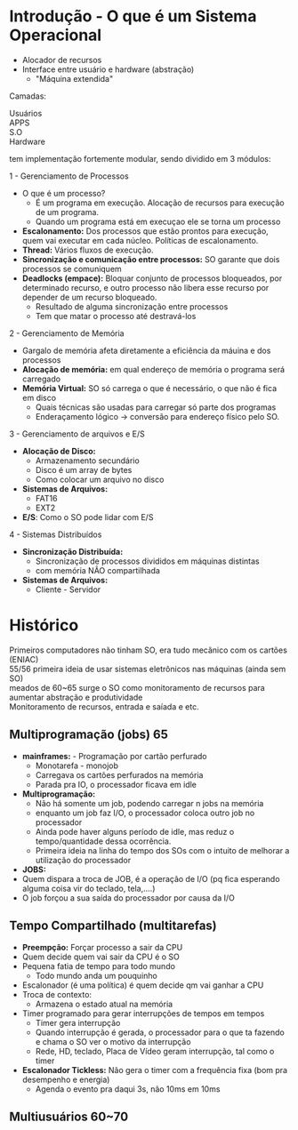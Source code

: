 # Introdução - O que é um Sistema Operacional

  - Alocador de recursos
  - Interface entre usuário e hardware (abstração)
    - "Máquina extendida"

  Camadas:
  
  Usuários\
  APPS\
  S.O\
  Hardware

  tem implementação fortemente modular, sendo dividido em 3 módulos:

  1 - Gerenciamento de Processos
    
  - O que é um processo?
    - É um programa em execução. Alocação de recursos para execução de um programa.
    - Quando um programa está em execuçao ele se torna um processo
  - **Escalonamento:** Dos processos que estão prontos para execução, quem vai executar em cada núcleo. Políticas de escalonamento.
  - **Thread:** Vários fluxos de execução.
  - **Sincronização e comunicação entre processos:** SO garante que dois processos se comuniquem
  - **Deadlocks (empace):** Bloquar conjunto de processos bloqueados, por determinado recurso, e outro processo não libera esse recurso por depender de um recurso bloqueado.
    - Resultado de alguma sincronização entre processos
    - Tem que matar o processo até destravá-los

  2 - Gerenciamento de Memória
  
  - Gargalo de memória afeta diretamente a eficiência da máuina e dos processos
  - **Alocação de memória:** em qual endereço de memória o programa será carregado
  - **Memória Virtual:** SO só carrega o que é necessário, o que não é fica em disco
    - Quais técnicas são usadas para carregar só parte dos programas
    - Enderaçamento lógico -> conversão para endereço físico pelo SO.
  
  3 - Gerenciamento de arquivos e E/S

  - **Alocação de Disco:**
    - Armazenamento secundário
    - Disco é um array de bytes
    - Como colocar um arquivo no disco
  - **Sistemas de Arquivos:**
    - FAT16
    - EXT2
  - **E/S**: Como o SO pode lidar com E/S

  4 - Sistemas Distribuídos

  - **Sincronização Distribuída:**
    - Sincronização de processos divididos em máquinas distintas
    - com memória NÃO compartilhada
  - **Sistemas de Arquivos:**
    - Cliente - Servidor

# Histórico

  Primeiros computadores não tinham SO, era tudo mecânico com os cartões (ENIAC) \
  55/56 primeira ideia de usar sistemas eletrônicos nas máquinas (ainda sem SO) \
  meados de 60~65 surge o SO como monitoramento de recursos para aumentar abstração e produtividade \
  Monitoramento de recursos, entrada e saíada e etc.

## Multiprogramação (jobs) 65

  - **mainframes:** - Programação por cartão perfurado
    - Monotarefa - monojob
    - Carregava os cartões perfurados na memória
    - Parada pra IO, o processador ficava em idle
  - **Multiprogramação:**
    - Não há somente um  job, podendo carregar n jobs na memória
    - enquanto um job faz I/O, o processador coloca outro job no processador
    - Ainda pode haver alguns período de idle, mas reduz o tempo/quantidade dessa ocorrência.
    - Primeira ideia na linha do tempo dos SOs com o intuito de melhorar a utilização do processador
  - **JOBS:**
  - Quem dispara a troca de JOB, é a operação de I/O (pq fica esperando alguma coisa vir do teclado, tela,....)
  - O job forçou a sua saída do processador por causa da I/O

## Tempo Compartilhado (multitarefas)

  - **Preempção:** Forçar processo a sair da CPU
  - Quem decide quem vai sair da CPU é o SO
  - Pequena fatia de tempo para todo mundo
    - Todo mundo anda um pouquinho
  - Escalonador (é uma política) é quem decide qm vai ganhar a CPU
  - Troca de contexto:
    - Armazena o estado atual na memória 
  - Timer programado para gerar interrupções de tempos em tempos
    - Timer gera interrupção
    - Quando interrupção é gerada, o processador para o que ta fazendo e chama o SO ver o motivo da interrupção
    - Rede, HD, teclado, Placa de Vídeo geram interrupção, tal como o timer
  - **Escalonador Tickless:** Não gera o timer com a frequência fixa (bom pra desempenho e energia)
    - Agenda o evento pra daqui 3s, não 10ms em 10ms

## Multiusuários 60~70

  